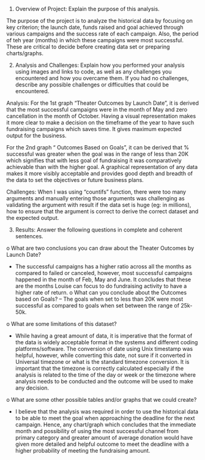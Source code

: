 1.	Overview of Project: Explain the purpose of this analysis.

The purpose of the project is to analyze the historical data by focusing on key criterion; the launch date, funds raised and goal achieved through various campaigns and the success rate of each campaign.
Also, the period of teh year (months) in which these campaigns were most successful. These are critical to decide before creating data set or preparing charts/graphs.

2.	Analysis and Challenges: Explain how you performed your analysis using images and links to code, as well as any challenges you encountered and how you overcame them.
If you had no challenges, describe any possible challenges or difficulties that could be encountered.

Analysis:
For the 1st graph “Theater Outcomes by Launch Date”, it is derived that the most successful campaigns were in the month of May and zero cancellation in the month of October.
Having a visual representation makes it more clear to make a decision on the timeframe of the year to have such fundraising campaigns which saves time.
It gives maximum expected output for the business.

For the 2nd graph “ Outcomes Based on Goals”, it can be derived that % successful  was greater when the goal was in the range of less than 20K which signifies that with less goal of fundraising
it was comparatively achievable than with the higher goal. A graphical representation of any data makes it more visibly acceptable and  provides good depth and breadth of the data to
set the objectives or future business plans.

Challenges:
When I was using “countifs” function, there were too many arguments and manually entering those arguments was challenging as validating the argument with result if the data set is huge (eg: in millions),
how to ensure that the argument is correct to derive the correct dataset and the expected output.

3.	Results: Answer the following questions in complete and coherent sentences.

o	What are two conclusions you can draw about the Theater Outcomes by Launch Date?
- The successful campaigns has a higher ratio across all the months as compared to failed or canceled, however, most successful campaigns happened in the month of Feb, May and June.
It concludes that these are the months Louise can focus to do fundraising activity to have a higher rate of return.
o	What can you conclude about the Outcomes based on Goals?
– The goals when set to less than 20K were most successful as compared to goals when set between the range of 25k-50k.

o	What are some limitations of this dataset?
- While having a great amount of data, it is imperative that the format of the data is widely acceptable format in the systems and different coding platforms/software.
The conversion of date using Unix timestamp was helpful, however, while converting this date, not sure if it converted in Universal timezone or what is the standard timezone conversion.
It is important that the timezone is correctly calculated especially if the analysis is related to the time of the day or week or the timezone where analysis needs to be conducted and the outcome will be used to make any decision.

o	What are some other possible tables and/or graphs that we could create?

-	I believe that the analysis was required in order to use the historical data to be able to meet the goal when approaching the deadline for the next campaign.
Hence, any chart/graph which concludes that the immediate month and possibility of using the most successful channel from primary category and greater amount of average donation would have given more detailed and
helpful outcome to meet the deadline with a higher probability of meeting the fundraising amount.

